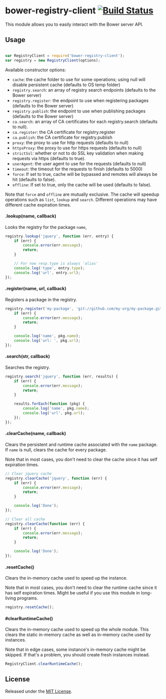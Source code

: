 # bower-registry-client [![Build Status](https://secure.travis-ci.org/bower/registry-client.png?branch=master)](http://travis-ci.org/bower/registry-client)

This module allows you to easily interact with the Bower server API.


## Usage

```js

var RegistryClient = require('bower-registry-client');
var registry = new RegistryClient(options);
```

Available constructor options:

- `cache`: the cache folder to use for some operations; using null will disable  persistent cache (defaults to OS temp folder)
- `registry.search`: an array of registry search endpoints (defaults to the Bower server)
- `registry.register`: the endpoint to use when registering packages (defaults to the Bower server)
- `registry.publish`: the endpoint to use when publishing packages (defaults to the Bower server)
- `ca.search`: an array of CA certificates for each registry.search (defaults to null).
- `ca.register`: the CA certificate for registry.register
- `ca.publish`: the CA certificate for registry.publish
- `proxy`: the proxy to use for http requests (defaults to null)
- `httpsProxy`: the proxy to use for https requests (defaults to null)
- `strictSsl`: whether or not to do SSL key validation when making requests via https (defaults to true).
- `userAgent`: the user agent to use for the requests (defaults to null)
- `timeout`: the timeout for the requests to finish (defaults to 5000)
- `force`: If set to true, cache will be bypassed and remotes will always be hit (defaults to false).
- `offline`: If set to true, only the cache will be used (defaults to false).


Note that `force` and `offline` are mutually exclusive.
The cache will speedup operations such as `list`, `lookup` and `search`.
Different operations may have different cache expiration times.


#### .lookup(name, callback)

Looks the registry for the package `name`,

```js
registry.lookup('jquery', function (err, entry) {
    if (err) {
        console.error(err.message);
        return;
    }

    // For now resp.type is always 'alias'
    console.log('type', entry.type);
    console.log('url', entry.url);
});
```

#### .register(name, url, callback)

Registers a package in the registry.

```js
registry.register('my-package', 'git://github.com/my-org/my-package.git', function (err, pkg) {
    if (err) {
        console.error(err.message);
        return;
    }

    console.log('name', pkg.name);
    console.log('url: ', pkg.url);
});
```

#### .search(str, callback)

Searches the registry.

```js
registry.search('jquery', function (err, results) {
    if (err) {
        console.error(err.message);
        return;
    }

    results.forEach(function (pkg) {
        console.log('name', pkg.name);
        console.log('url', pkg.url);
    });
});
```

#### .clearCache(name, callback)

Clears the persistent and runtime cache associated with the `name` package.   
If `name` is null, clears the cache for every package.

Note that in most cases, you don't need to clear the cache since it has
self expiration times.

```js
// Clear jquery cache
registry.clearCache('jquery', function (err) {
    if (err) {
        console.error(err.message);
        return;
    }

    console.log('Done');
});

// Clear all cache
registry.clearCache(function (err) {
    if (err) {
        console.error(err.message);
        return;
    }

    console.log('Done');
});
```


#### .resetCache()

Clears the in-memory cache used to speed up the instance.

Note that in most cases, you don't need to clear the runtime cache since it has
self expiration times.
Might be useful if you use this module in long-living programs.

```js
registry.resetCache();
```

#### #clearRuntimeCache()

Clears the in-memory cache used to speed up the whole module.
This clears the static in-memory cache as well as in-memory cache used by instances.

Note that in edge cases, some instance's in-memory cache might be skipped.
If that's a problem, you should create fresh instances instead.

```js
RegistryClient.clearRuntimeCache();
```



## License

Released under the [MIT License](http://www.opensource.org/licenses/mit-license.php).
